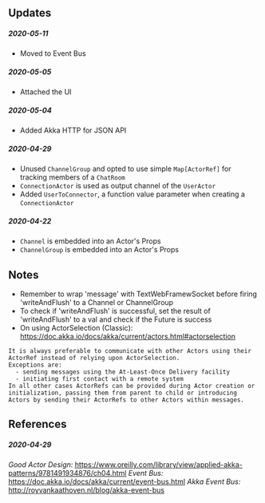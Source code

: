 ## Updates
##### 2020-05-11
- Moved to Event Bus

##### 2020-05-05
- Attached the UI

##### 2020-05-04
- Added Akka HTTP for JSON API

##### 2020-04-29
- Unused `ChannelGroup` and opted to use simple `Map[ActorRef]` for tracking members of a `ChatRoom`
- `ConnectionActor` is used as output channel of the `UserActor` 
- Added `UserToConnector`, a function value parameter when creating a `ConnectionActor`

##### 2020-04-22
- `Channel` is embedded into an Actor's Props
- `ChannelGroup` is embedded into an Actor's Props

## Notes
- Remember to wrap 'message' with TextWebFramewSocket before firing 'writeAndFlush' to a Channel or ChannelGroup
- To check if 'writeAndFlush' is successful, set the result of 'writeAndFlush' to a val and check if the Future is success
- On using ActorSelection (Classic): https://doc.akka.io/docs/akka/current/actors.html#actorselection
```
It is always preferable to communicate with other Actors using their ActorRef instead of relying upon ActorSelection. 
Exceptions are:
  - sending messages using the At-Least-Once Delivery facility
  - initiating first contact with a remote system
In all other cases ActorRefs can be provided during Actor creation or initialization, passing them from parent to child or introducing Actors by sending their ActorRefs to other Actors within messages.
```

## References
##### 2020-04-29
_Good Actor Design:_ https://www.oreilly.com/library/view/applied-akka-patterns/9781491934876/ch04.html
_Event Bus:_ https://doc.akka.io/docs/akka/current/event-bus.html
_Akka Event Bus:_ http://royvankaathoven.nl/blog/akka-event-bus